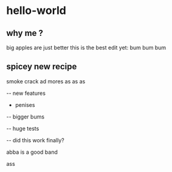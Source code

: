 # hello-world

## why me ? 

big apples are just better
this is the best edit yet:
bum bum bum


## spicey new recipe

smoke crack
ad mores
as as as

-- new features
- penises


-- bigger bums


-- huge tests


-- did this work finally?


abba is a good band


ass


